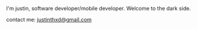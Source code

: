 I'm justin, software developer/mobile developer. Welcome to the dark side.

contact me: justinthxd@gmail.com
